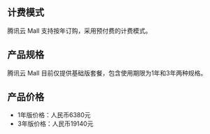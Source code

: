 ## 计费模式
腾讯云 Mall 支持按年订购，采用预付费的计费模式。


## 产品规格
腾讯云 Mall 目前仅提供基础版套餐，包含使用期限为1年和3年两种规格。



## 产品价格

- 1年版价格：人民币6380元
- 3年版价格：人民币19140元



